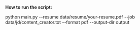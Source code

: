 **How to run the script:**

python main.py --resume data/resume/your-resume.pdf --job data/jd/content_creator.txt --format pdf --output-dir output
